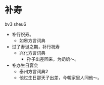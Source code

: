 # 补寿
bv3 sheu6
+ 补行祝寿。
  * 如皋方言词典
+ 过了寿诞之期，补行祝寿
  * 兴化方言词典
    - 孙子出差回来，为奶奶～。
+ 补办生日宴会
  * 泰州方言词典2
  - 他过生日那天子出差，今朝家里人同他～。
